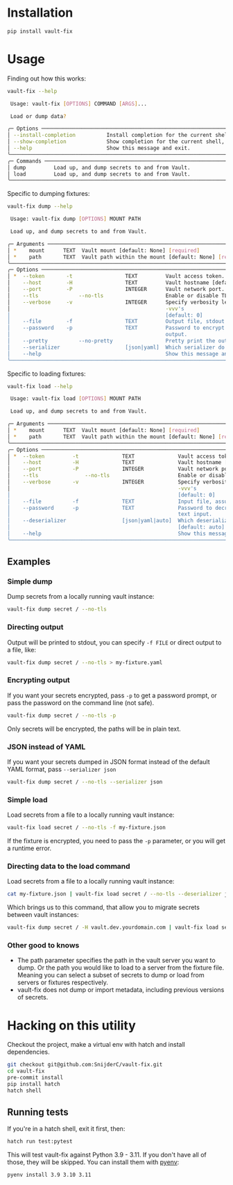 # Installation

```bash
pip install vault-fix
```

# Usage

Finding out how this works:

```bash
vault-fix --help

 Usage: vault-fix [OPTIONS] COMMAND [ARGS]...

 Load or dump data?

╭─ Options ───────────────────────────────────────────────────────────────────────────────────────────────────────╮
│ --install-completion          Install completion for the current shell.                                         │
│ --show-completion             Show completion for the current shell, to copy it or customize the installation.  │
│ --help                        Show this message and exit.                                                       │
╰─────────────────────────────────────────────────────────────────────────────────────────────────────────────────╯
╭─ Commands ──────────────────────────────────────────────────────────────────────────────────────────────────────╮
│ dump         Load up, and dump secrets to and from Vault.                                                       │
│ load         Load up, and dump secrets to and from Vault.                                                       │
╰─────────────────────────────────────────────────────────────────────────────────────────────────────────────────╯
```

Specific to dumping fixtures:

```bash
vault-fix dump --help

 Usage: vault-fix dump [OPTIONS] MOUNT PATH

 Load up, and dump secrets to and from Vault.

╭─ Arguments ─────────────────────────────────────────────────────────────────────────────────────────────────────╮
│ *    mount      TEXT  Vault mount [default: None] [required]                                                    │
│ *    path       TEXT  Vault path within the mount [default: None] [required]                                    │
╰─────────────────────────────────────────────────────────────────────────────────────────────────────────────────╯
╭─ Options ───────────────────────────────────────────────────────────────────────────────────────────────────────╮
│ *  --token       -t                 TEXT         Vault access token. [default: None] [required]                 │
│    --host        -H                 TEXT         Vault hostname [default: localhost]                            │
│    --port        -P                 INTEGER      Vault network port. [default: 8200]                            │
│    --tls             --no-tls                    Enable or disable TLS [default: tls]                           │
│    --verbose     -v                 INTEGER      Specify verbosity level by passing more 1 or more -v -vv       │
│                                                  -vvv's                                                         │
│                                                  [default: 0]                                                   │
│    --file        -f                 TEXT         Output file, stdout if not specified [default: -]              │
│    --password    -p                 TEXT         Password to encrypt the dumped fixture, or none for plain text │
│                                                  output.                                                        │
│    --pretty          --no-pretty                 Pretty print the output (if JSON formatted [default: pretty]   │
│    --serializer                     [json|yaml]  Which serializer do you prefer? [default=yaml] [default: yaml] │
│    --help                                        Show this message and exit.                                    │
╰─────────────────────────────────────────────────────────────────────────────────────────────────────────────────╯
```

Specific to loading fixtures:

```bash
vault-fix load --help

 Usage: vault-fix load [OPTIONS] MOUNT PATH

 Load up, and dump secrets to and from Vault.

╭─ Arguments ─────────────────────────────────────────────────────────────────────────────────────────────────────╮
│ *    mount      TEXT  Vault mount [default: None] [required]                                                    │
│ *    path       TEXT  Vault path within the mount [default: None] [required]                                    │
╰─────────────────────────────────────────────────────────────────────────────────────────────────────────────────╯
╭─ Options ───────────────────────────────────────────────────────────────────────────────────────────────────────╮
│ *  --token         -t              TEXT              Vault access token. [default: None] [required]             │
│    --host          -H              TEXT              Vault hostname [default: localhost]                        │
│    --port          -P              INTEGER           Vault network port. [default: 8200]                        │
│    --tls               --no-tls                      Enable or disable TLS [default: tls]                       │
│    --verbose       -v              INTEGER           Specify verbosity level by passing more 1 or more -v -vv   │
│                                                      -vvv's                                                     │
│                                                      [default: 0]                                               │
│    --file          -f              TEXT              Input file, assumes stdin if not specified [default: -]    │
│    --password      -p              TEXT              Password to decrypt the dumped fixture, or none for plain  │
│                                                      text input.                                                │
│    --deserializer                  [json|yaml|auto]  Which deserializer does the fixture file require?          │
│                                                      [default: auto]                                            │
│    --help                                            Show this message and exit.                                │
╰─────────────────────────────────────────────────────────────────────────────────────────────────────────────────╯
```

## Examples

### Simple dump

Dump secrets from a locally running vault instance:

```bash
vault-fix dump secret / --no-tls
```

### Directing output

Output will be printed to stdout, you can specify `-f FILE` or direct output to a file, like:

```bash
vault-fix dump secret / --no-tls > my-fixture.yaml
```

### Encrypting output

If you want your secrets encrypted, pass `-p` to get a password prompt, or pass the password on the command line (not safe).

```bash
vault-fix dump secret / --no-tls -p
```

Only secrets will be encrypted, the paths will be in plain text.

### JSON instead of YAML

If you want your secrets dumped in JSON format instead of the default YAML format, pass `--serializer json`

```bash
vault-fix dump secret / --no-tls --serializer json
```

### Simple load

Load secrets from a file to a locally running vault instance:

```bash
vault-fix load secret / --no-tls -f my-fixture.json
```

If the fixture is encrypted, you need to pass the `-p` parameter, or you will get a runtime error.

### Directing data to the load command

Load secrets from a file to a locally running vault instance:

```bash
cat my-fixture.json | vault-fix load secret / --no-tls --deserializer json
```

Which brings us to this command, that allow you to migrate secrets between vault instances:

```bash
vault-fix dump secret / -H vault.dev.yourdomain.com | vault-fix load secret / --no-tls
```

### Other good to knows

- The path parameter specifies the path in the vault server you want to dump.
  Or the path you would like to load to a server from the fixture file. Meaning you can select a subset of secrets to
  dump or load from servers or fixtures respectively.
- vault-fix does not dump or import metadata, including previous versions of secrets.

# Hacking on this utility

Checkout the project, make a virtual env with hatch and install dependencies.

```bash
git checkout git@github.com:SnijderC/vault-fix.git
cd vault-fix
pre-commit install
pip install hatch
hatch shell
```

## Running tests

If you're in a hatch shell, exit it first, then:

```bash
hatch run test:pytest
```

This will test vault-fix against Python 3.9 - 3.11. If you don't have all of those, they will be skipped. You can
install them with [pyenv](https://github.com/pyenv/pyenv#installation):

```bash
pyenv install 3.9 3.10 3.11
```

